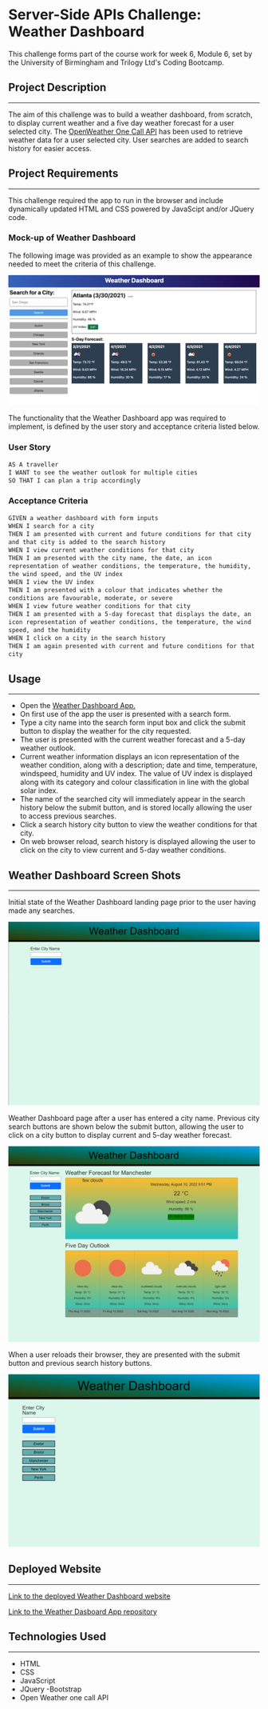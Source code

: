 # Server-Side APIs Challenge: Weather Dashboard

This challenge forms part of the course work for week 6, Module 6, set by the University of Birmingham and Trilogy Ltd's Coding Bootcamp.

## Project Description
---

The aim of this challenge was to build a weather dashboard, from scratch, to display current weather and a five day weather forecast for a user selected city. The <a href="https://openweathermap.org/api/one-call-api">OpenWeather One Call API</a> has been used to retrieve weather data for a user selected city.  User searches are added to search history for easier access.

## Project Requirements
---
This challenge required the app to run in the browser and include dynamically updated HTML and CSS powered by JavaScipt and/or JQuery code.

 
###  Mock-up of  Weather Dashboard

The following image was provided as an example to show the appearance needed to meet the criteria of this challenge.

![](assets/images/server-side-apis-homework-demo.png)


The functionality that the Weather Dashboard app was required to implement, is defined by the user story and acceptance criteria listed below.  



### User Story
```
AS A traveller
I WANT to see the weather outlook for multiple cities
SO THAT I can plan a trip accordingly

```


### Acceptance Criteria
```
GIVEN a weather dashboard with form inputs
WHEN I search for a city
THEN I am presented with current and future conditions for that city and that city is added to the search history
WHEN I view current weather conditions for that city
THEN I am presented with the city name, the date, an icon representation of weather conditions, the temperature, the humidity, the wind speed, and the UV index
WHEN I view the UV index
THEN I am presented with a colour that indicates whether the conditions are favourable, moderate, or severe
WHEN I view future weather conditions for that city
THEN I am presented with a 5-day forecast that displays the date, an icon representation of weather conditions, the temperature, the wind speed, and the humidity
WHEN I click on a city in the search history
THEN I am again presented with current and future conditions for that city

```
 
## Usage
---
- Open the <a href="https://beanalini.github.io/purplehaze/"> Weather Dashboard App.</a>
- On first use of the app the user is presented with a search form.
- Type a city name into the search form input box and click the submit button to display the weather for the city requested.
- The user is presented with the current weather forecast and a 5-day weather outlook.  
- Current weather information displays an icon representation of the weather condition, along with a description; date and time, temperature, windspeed, humidity and UV index. The value of UV index is displayed along with its category and colour classification in line with the  global solar index.
- The name of the searched city will immediately appear in the search history below the submit button, and is stored locally allowing the user to access previous searches. 
- Click a search history city button to view the weather conditions for that city.
- On web browser reload, search history is displayed allowing the user to click on the city to view current and 5-day weather conditions. 



##  Weather Dashboard Screen Shots
---

Initial state of the Weather Dashboard landing page prior to the user having made any searches.

![weather dashboard landing page](./assets/images/initial-landing-page.png)


Weather Dashboard page after a user has entered a city name. Previous city search buttons are shown below the submit button, allowing the user to click on a city button to display current and 5-day weather forecast.


![Website reload with saved city searches](./assets/images/city-search.png)

When a user reloads their browser, they are presented with the submit button and previous search history buttons.

![Website reload with saved city searches](./assets/images/reload-search-history.png)

## Deployed Website
---

<a href="https://beanalini.github.io/purplehaze/">Link to the deployed Weather Dashboard website </a>


<a href="https://github.com/Beanalini/purplehaze"> Link to the Weather Dasboard App repository</a>

## Technologies Used
---
- HTML
- CSS
- JavaScript
- JQuery
-Bootstrap
- Open Weather one call API

